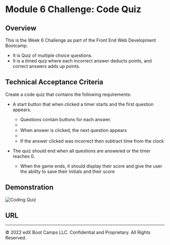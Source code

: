 # Module 6 Challenge: Code Quiz

## Overview
This is the Week 6 Challenge as part of the Front End Web Development Bootcamp.
* It is Quiz of multiple choice questions.
* It is a timed quiz where each incorrect answer deducts points, and correct answers adds up points.





## Technical Acceptance Criteria

Create a code quiz that contains the following requirements:

* A start button that when clicked a timer starts and the first question appears.
 
  * Questions contain buttons for each answer.
  * 
  * When answer is clicked, the next question appears
  * 
  * If the answer clicked was incorrect then subtract time from the clock

* The quiz should end when all questions are answered or the timer reaches 0.

  * When the game ends, it should display their score and give the user the ability to save their initials and their score
  
## Demonstration
![Coding Quiz](https://user-images.githubusercontent.com/117782725/227098595-fcfb3da8-2349-4123-aee6-e5d64d36e2f2.gif)

## URL



---
© 2022 edX Boot Camps LLC. Confidential and Proprietary. All Rights Reserved.
